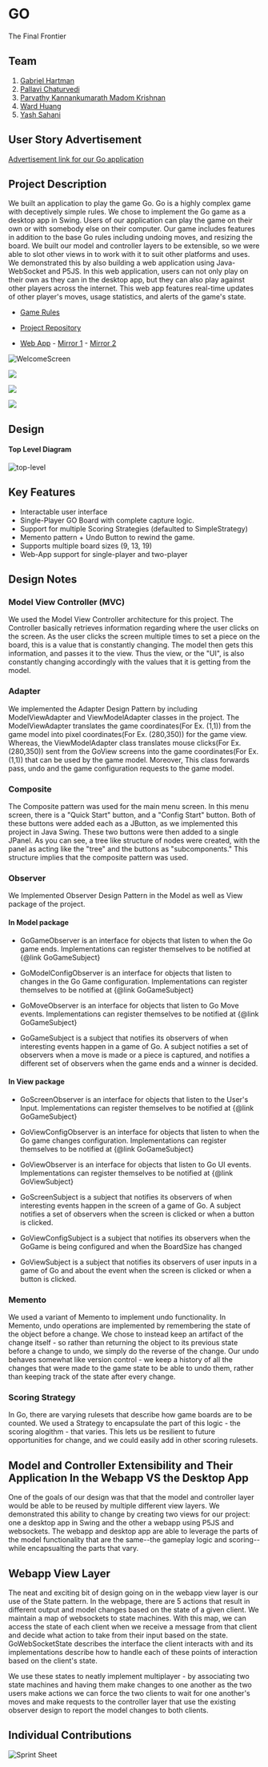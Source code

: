 # GO

The Final Frontier

## Team

1. [Gabriel Hartman](https://github.com/ghartman1620)
2. [Pallavi Chaturvedi](https://github.com/pallavichaturvedi)
3. [Parvathy Kannankumarath Madom Krishnan](https://github.com/parvathysjsu)
4. [Ward Huang](https://github.com/Huang-W)
5. [Yash Sahani](https://github.com/ysahani)


## User Story Advertisement

[Advertisement link for our Go application](https://www.youtube.com/watch?v=v47HjLz63co&feature=youtu.be)

## Project Description

We built an application to play the game Go. Go is a highly complex game with deceptively simple rules. We chose to implement the Go game as a desktop app in Swing. Users of our application can play the game on their own or with somebody else on their computer. Our game includes features in addition to the base Go rules including undoing moves, and resizing the board.
We built our model and controller layers to be extensible, so we were able to slot other views in to work with it to suit other platforms and uses. We demonstrated this by also building a web application using Java-WebSocket and P5JS. In this web application, users can not only play on their own as they can in the desktop app, but they can also play against other players across the internet. This web app features real-time updates of other player's moves, usage statistics, and alerts of the game's state.

* [Game Rules](https://senseis.xmp.net/?BasicRulesOfGo) 

* [Project Repository](https://github.com/nguyensjsu/fa19-202-underwater-softball) 

* [Web App](http://underwater-softball-go.com/) - [Mirror 1](http://go-underwater-softball.net/) - [Mirror 2](http://gabrielhart.webfactional.com/)

![WelcomeScreen](/readme/WelcomeScreen.png)

![](/readme/ConfigStart-min.gif)

![](/readme/GoGame-min.gif)

![](/readme/go_webapp.gif)

## Design

#### Top Level Diagram
![top-level](/design/10-all-together-now-3.png)


## Key Features
* Interactable user interface
* Single-Player GO Board with complete capture logic.
* Support for multiple Scoring Strategies (defaulted to SimpleStrategy)
* Memento pattern + Undo Button to rewind the game.
* Supports multiple board sizes (9, 13, 19)
* Web-App support for single-player and two-player

## Design Notes

### Model View Controller (MVC)
We used the Model View Controller architecture for this project.  The Controller basically retrieves information regarding where the user clicks on the screen. As the user clicks the screen multiple times to set a piece on the board, this is a value that is constantly changing.  The model then gets this information, and passes it to the view.  Thus the view, or the "UI", is also constantly changing accordingly with the values that it is getting from the model.  

### Adapter
We implemented the Adapter Design Pattern by including ModelViewAdapter and ViewModelAdapter classes in the project. The ModelViewAdapter translates the game coordinates(For Ex. (1,1)) from the game model into pixel coordinates(For Ex. (280,350)) for the game view. Whereas, the ViewModelAdapter class translates mouse clicks(For Ex. (280,350)) sent from the GoView screens into the game coordinates(For Ex. (1,1)) that can be used by the game model. Moreover, This class forwards pass, undo and the game configuration requests to the game model.

### Composite
The Composite pattern was used for the main menu screen.  In this menu screen, there is a "Quick Start" button, and a "Config Start" button.  Both of these buttons were added each as a JButton, as we implemented this project in Java Swing.  These two buttons were then added to a single JPanel.  As you can see, a tree like structure of nodes were created, with the panel as acting like the "tree" and the buttons as "subcomponents."  This structure implies that the composite pattern was used.

### Observer
We Implemented Observer Design Pattern in the Model as well as View package of the project.

#### In Model package 

* GoGameObserver is an interface for objects that listen to when the Go game ends. Implementations can register themselves to   be notified at {@link GoGameSubject}

* GoModelConfigObserver is an interface for objects that listen to changes in the Go Game configuration. Implementations         can register themselves to be notified at {@link GoGameSubject}

* GoMoveObserver is an interface for objects that listen to Go Move events. Implementations can register themselves to be       notified at {@link GoGameSubject}

* GoGameSubject is a subject that notifies its observers of when interesting events happen in a game of Go. A subject notifies   a set of observers when a move is made or a piece is captured, and notifies a different set of observers when the game ends   and a winner is decided.
 
#### In View package

* GoScreenObserver is an interface for objects that listen to the User's Input. Implementations can register themselves to be   notified at {@link GoGameSubject}

* GoViewConfigObserver is an interface for objects that listen to when the Go game changes configuration. Implementations can   register themselves to be notified at {@link GoGameSubject}

* GoViewObserver is an interface for objects that listen to Go UI events. Implementations can register themselves to be         notified at {@link GoViewSubject}

* GoScreenSubject is a subject that notifies its observers of when interesting events happen in the screen of a game of Go. A   subject notifies a set of observers when the screen is clicked or when a button is clicked.

* GoViewConfigSubject is a subject that notifies its observers when the GoGame is being configured and when the BoardSize has   changed

* GoViewSubject is a subject that notifies its observers of user inputs in a game of Go and about the event when the screen is   clicked or when a button is clicked.
 

### Memento
We used a variant of Memento to implement undo functionality. In Memento, undo operations are implemented by remembering the state of the object before a change. We chose to instead keep an artifact of the change itself - so rather than returning the object to its previous state before a change to undo, we simply do the reverse of the change. Our undo behaves somewhat like version control - we keep a history of all the changes that were made to the game state to be able to undo them, rather than keeping track of the state after every change.

### Scoring Strategy
In Go, there are varying rulesets that describe how game boards are to be counted. We used a Strategy to encapsulate the part of this logic - the scoring alogithm - that varies. This lets us be resilient to future opportunities for change, and we could easily add in other scoring rulesets.

## Model and Controller Extensibility and Their Application In the Webapp VS the Desktop App
One of the goals of our design was that that the model and controller layer would be able to be reused by multiple different view layers. We demonstrated this ability to change by creating two views for our project: one a desktop app in Swing and the other a webapp using P5JS and websockets. The webapp and desktop app are able to leverage the parts of the model functionality that are the same--the gameplay logic and scoring--while encapsualting the parts that vary. 

## Webapp View Layer
The neat and exciting bit of design going on in the webapp view layer is our use of the State pattern. In the webpage, there are 5 actions that result in different output and model changes based on the state of a given client. We maintain a map of websockets to state machines. With this map, we can access the state of each client when we receive a message from that client and decide what action to take from their input based on the state. GoWebSocketState describes the interface the client interacts with and its implementations describe how to handle each of these points of interaction based on the client's state.

We use these states to neatly implement multiplayer - by associating two state machines and having them make changes to one another as the two users make actions we can force the two clients to wait for one another's moves and make requests to the controller layer that use the existing observer design to report the model changes to both clients. 


## Individual Contributions

![Sprint Sheet](/readme/sprint_sheet.png)
